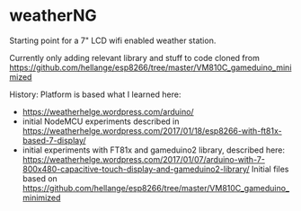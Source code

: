# weatherNG

Starting point for a 7" LCD wifi enabled weather station.

Currently only adding relevant library and stuff to code cloned from https://github.com/hellange/esp8266/tree/master/VM810C_gameduino_minimized





History:
Platform is based what I learned here:
 * https://weatherhelge.wordpress.com/arduino/
 * initial NodeMCU experiments described in https://weatherhelge.wordpress.com/2017/01/18/esp8266-with-ft81x-based-7-display/
 * initial experiments with FT81x and gameduino2 library, described here: https://weatherhelge.wordpress.com/2017/01/07/arduino-with-7-800x480-capacitive-touch-display-and-gameduino2-library/
Initial files based on https://github.com/hellange/esp8266/tree/master/VM810C_gameduino_minimized
